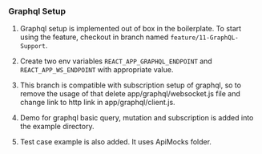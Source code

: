 ### Graphql Setup

1. Graphql setup is implemented out of box in the boilerplate. To start using the feature, checkout in branch named `feature/11-GraphQL-Support`.

2. Create two env variables `REACT_APP_GRAPHQL_ENDPOINT` and `REACT_APP_WS_ENDPOINT` with appropriate value.

3. This branch is compatible with subscription setup of graphql, so to remove the usage of that delete app/graphql/websocket.js file and change link to http link in app/graphql/client.js.

4. Demo for graphql basic query, mutation and subscription is added into the example directory.

5. Test case example is also added. It uses ApiMocks folder.